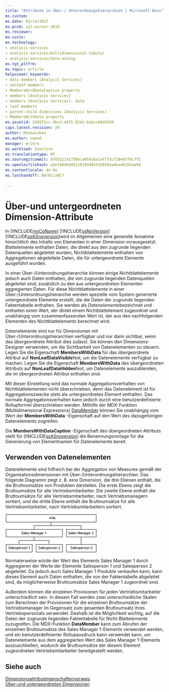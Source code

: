 ```yaml
---
title: "Attribute in über-/ Unterordnungshierarchien | Microsoft Docs"
ms.custom: 
ms.date: 03/14/2017
ms.prod: sql-server-2016
ms.reviewer: 
ms.suite: 
ms.technology:
- analysis-services
- analysis-services/multidimensional-tabular
- analysis-services/data-mining
ms.tgt_pltfrm: 
ms.topic: article
helpviewer_keywords:
- data members [Analysis Services]
- nonleaf members
- MembersWithDataCaption property
- members [Analysis Services]
- members [Analysis Services], data
- leaf members
- parent-child dimensions [Analysis Services]
- MembersWithData property
ms.assetid: 249971cc-4bcd-44f1-8241-bdacc04d3d38
caps.latest.revision: 29
author: Minewiskan
ms.author: owend
manager: erikre
ms.workload: Inactive
ms.translationtype: MT
ms.sourcegitcommit: 876522142756bca05416a1afff3cf10467f4c7f1
ms.openlocfilehash: a2e7e84b9951c019440331b829aadeaa615daa9d
ms.contentlocale: de-de
ms.lasthandoff: 09/01/2017

---
```

# <a name="parent-child-dimension-attributes"></a>Über-und untergeordneten Dimension-Attribute
  In [!INCLUDE[msCoName](../../includes/msconame-md.md)] [!INCLUDE[ssNoVersion](../../includes/ssnoversion-md.md)] [!INCLUDE[ssASnoversion](../../includes/ssasnoversion-md.md)]wird im Allgemeinen eine generelle Annahme hinsichtlich des Inhalts von Elementen in einer Dimension vorausgesetzt. Blattelemente enthalten Daten, die direkt aus den zugrunde liegenden Datenquellen abgeleitet wurden, Nichtblattelemente enthalten von Aggregationen abgeleitete Daten, die für untergeordnete Elemente ausgeführt wurden.  
  
 In einer Über-/Unterordnungshierarchie können einige Nichtblattelemente jedoch auch Daten enthalten, die von zugrunde liegenden Datenquellen abgeleitet sind, zusätzlich zu den aus untergeordneten Elementen aggregierten Daten. Für diese Nichtblattelemente in einer Über-/Unterordnungshierarchie werden spezielle vom System generierte untergeordnete Elemente erstellt, die die Daten der zugrunde liegenden Faktentabelle enthalten. Sie werden als *Datenelemente*bezeichnet und enthalten einen Wert, der direkt einem Nichtblattelement zugeordnet und unabhängig vom zusammenfassenden Wert ist, der aus den nachfolgenden Elementen des Nichtblattelements berechnet wird.  
  
 Datenelemente sind nur für Dimensionen mit Über-/Unterordnungshierarchien verfügbar und nur dann sichtbar, wenn das übergeordnete Attribut dies zulässt. Sie können den Dimensions-Designer verwenden, um die Sichtbarkeit von Datenelementen zu steuern. Legen Sie die Eigenschaft **MembersWithData** für das übergeordnete Attribut auf **NonLeafDataVisible**fest, um die Datenelemente verfügbar zu machen. Legen Sie die Eigenschaft **MembersWithData** des übergeordneten Attributs auf **NonLeafDataHidden**fest, um Datenelemente auszublenden, die im übergeordneten Attribut enthalten sind.  
  
 Mit dieser Einstellung wird das normale Aggregationsverhalten von Nichtblattelementen nicht überschrieben, denn das Datenelement ist für Aggregationszwecke stets als untergeordnetes Element enthalten. Das normale Aggregationsverhalten kann jedoch durch eine benutzerdefinierte Rollupformel überschrieben werden. Mithilfe der MDX-Funktion (Multidimensional Expressions) [DataMember](../../mdx/datamember-mdx.md) können Sie unabhängig vom Wert der **MembersWithData** -Eigenschaft auf den Wert des dazugehörigen Datenelements zugreifen.  
  
 Die **MembersWithDataCaption** -Eigenschaft des übergeordneten Attributs stellt für [!INCLUDE[ssASnoversion](../../includes/ssasnoversion-md.md)] die Benennungsvorlage für die Generierung von Elementnamen für Datenelemente bereit.  
  
## <a name="using-data-members"></a>Verwenden von Datenelementen  
 Datenelemente sind hilfreich bei der Aggregation von Measures gemäß der Organisationsdimensionen mit Über-/Unterordnungshierarchien. Das folgende Diagramm zeigt z. B. eine Dimension, die drei Ebenen enthält, die die Bruttoumsätze von Produkten darstellen. Die erste Ebene zeigt die Bruttoumsätze für alle Vertriebsmitarbeiter. Die zweite Ebene enthält die Bruttoumsätze für alle Vertriebsmitarbeiter, nach Vertriebsmanagern sortiert, und die dritte Ebene enthält die Bruttoumsätze für alle Vertriebsmitarbeiter, nach Vertriebsmitarbeitern sortiert.  
  
 ![GROSS sales Volume-Dimension mit drei Ebenen](../../analysis-services/multidimensional-models/media/agdatamember1.gif "Gross sales Volume-Dimension mit drei Ebenen")  
  
 Normalerweise würde der Wert des Elements Sales Manager 1 durch Aggregieren der Werte der Elemente Salesperson 1 und Salesperson 2 abgeleitet. Da jedoch auch Sales Manager 1 Produkte verkaufen kann, kann dieses Element auch Daten enthalten, die von der Faktentabelle abgeleitet sind, da möglicherweise Bruttoumsätze Sales Manager 1 zugeordnet sind.  
  
 Außerdem können die einzelnen Provisionen für jeden Vertriebsmitarbeiter unterschiedlich sein. In diesem Fall werden zwei unterschiedliche Skalen zum Berechnen der Provisionen für die einzelnen Bruttoumsätze der Vertriebsmanager im Gegensatz zum gesamten Bruttoumsatz ihres Vertriebspersonals verwendet. Deshalb ist die Möglichkeit wichtig, auf die Daten der zugrunde liegenden Faktentabelle für Nicht-Blattelemente zuzugreifen. Die MDX-Funktion **DataMember** kann zum Abrufen der einzelnen Bruttoumsätze des Sales Manager 1-Elements verwendet werden, und ein benutzerdefinierter Rollupausdruck kann verwendet kann, um Datenelemente aus dem aggregierten Wert des Sales Manager 1-Elements auszuschließen, wodurch die Bruttoumsätze der diesem Element zugeordneten Vertriebsmitarbeiter bereitgestellt werden.  
  
## <a name="see-also"></a>Siehe auch  
 [Dimensionsattributeigenschaftenverweis](../../analysis-services/multidimensional-models/dimension-attribute-properties-reference.md)   
 [Über-und untergeordneten Dimensionen](../../analysis-services/multidimensional-models/parent-child-dimension.md)  
  
  

